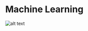 # Machine Learning
![alt text](https://www.google.com/search?q=machine+learning+all+algorithms+names&rlz=1C1CHBF_enIN1024IN1024&sxsrf=APwXEdepNPNJStrUVp1WYUBtHuX71WHR6Q:1685184274483&source=lnms&tbm=isch&sa=X&ved=2ahUKEwjW0r7QqJX_AhVS1jgGHRapBAoQ_AUoAXoECAEQAw&biw=1191&bih=683&dpr=1.82#imgrc=i-zPU-xSk-46AM)

